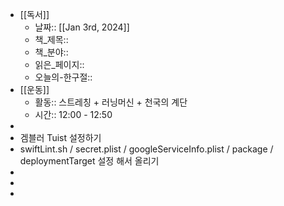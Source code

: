 - [[독서]]
	- 날짜:: [[Jan 3rd, 2024]]
	- 책_제목::
	- 책_분야::
	- 읽은_페이지::
	- 오늘의-한구절::
- [[운동]]
	- 활동:: 스트레칭 + 러닝머신 + 천국의 계단
	- 시간:: 12:00 - 12:50
-
- 겜블러 Tuist 설정하기
- swiftLint.sh / secret.plist / googleServiceInfo.plist / package / deploymentTarget 설정 해서 올리기
-
-
-